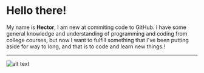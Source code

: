 # Hello there!

My name is **Hector**, I am new at commiting code to GitHub. I have some general knowledge and understanding of programming and coding from college courses, but now I want to fulfill something that I've been putting aside for way to long, and that is to code and learn new things.!

---


![alt text](https://github.com/HJohanP/website/assets/34843065/9685ab7f-3c74-43f3-8274-5f5ea95dff88)
